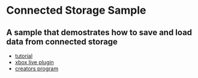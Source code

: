 # Connected Storage Sample
## A sample that demostrates how to save and load data from connected storage

* [tutorial](https://www.youtube.com/watch?v=CgzYb9yHThA)
* [xbox live plugin](https://github.com/Microsoft/xbox-live-unity-plugin)
* [creators program](https://www.xbox.com/en-US/developers/creators-program)
